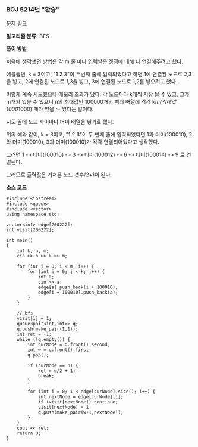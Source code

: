 ### BOJ 5214번 "환승"
[문제 링크](https://www.acmicpc.net/problem/5214)

**알고리즘 분류:** 
BFS


**풀이 방법**

처음에 생각했던 방법은 각 m 줄 마다 입력받은 정점에 대해 다 연결해주려고 했다.

예를들면, k = 3이고, "1 2 3"이 두번째 줄에 입력되었다고 하면
1에 연결된 노드로 2,3을 넣고, 2에 연결된 노드로 1,3을 넣고, 3에 연결된 노드로 1,2를 넣으려고 했다. 

이렇게 계속 시도했으나 메모리 초과가 났다.
각 노드마다 k개씩 저장 될 수 있고, 그게 m개가 있을 수 있으니 n의 최대값인 100000개의 벡터 배열에 각각 k*m(최대값 1000*1000) 개가 있을 수 있다는 말이다.

시도 끝에 노드 사이마다 더미 배열을 넣기로 했다. 

위의 예와 같이, k = 3이고, "1 2 3"이 두 번째 줄에 입력되었다면 
1과 더미(100010), 2와 더미(100010), 3과 더미(100010)가 각각 연결되어있다고 생각했다. 

그러면 1 -> 더미(100010) -> 3 -> 더미(100012) -> 6 -> 더미(100014) -> 9 로 연결된다. 

그러므로 출력값은 거쳐온 노드 갯수/2+1이 된다.


**소스 코드**
```{.cpp}
#include <iostream>
#include <queue>
#include <vector>
using namespace std;

vector<int> edge[200222];
int visit[200222];

int main()
{
	int k, n, m;
	cin >> n >> k >> m;

	for (int i = 0; i < m; i++) {
		for (int j = 0; j < k; j++) {
			int a;
			cin >> a;
			edge[a].push_back(i + 100010);
			edge[i + 100010].push_back(a);
		}
	}

	// bfs
	visit[1] = 1;
	queue<pair<int,int>> q;
	q.push(make_pair(1,1)); 
	int ret = -1;
	while (!q.empty()) {
		int curNode = q.front().second;
		int w = q.front().first;
		q.pop();

		if (curNode == n) {
			ret = w/2 + 1;
			break;
		}

		for (int i = 0; i < edge[curNode].size(); i++) {
			int nextNode = edge[curNode][i];
			if (visit[nextNode]) continue;
			visit[nextNode] = 1;
			q.push(make_pair(w+1,nextNode));
		}
	}
	cout << ret;
	return 0;
}
```
